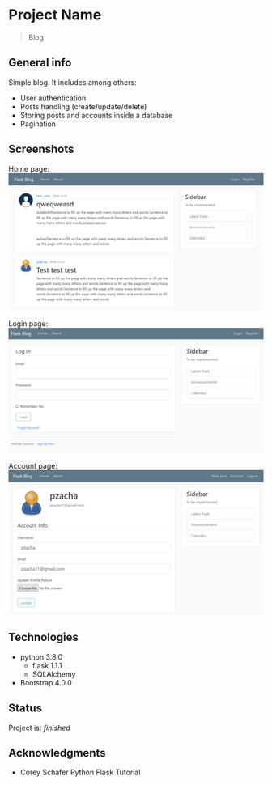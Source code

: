 # Project Name
> Blog

## General info
Simple blog. It includes among others:
* User authentication
* Posts handling (create/update/delete)
* Storing posts and accounts inside a database
* Pagination


## Screenshots
Home page:
![home](/img/home.PNG)

Login page:
![login](/img/login.PNG)

Account page:
![account](/img/account.PNG)

## Technologies
* python 3.8.0
	* flask 1.1.1
	* SQLAlchemy
* Bootstrap 4.0.0


## Status
Project is: _finished_

## Acknowledgments

* Corey Schafer Python Flask Tutorial

